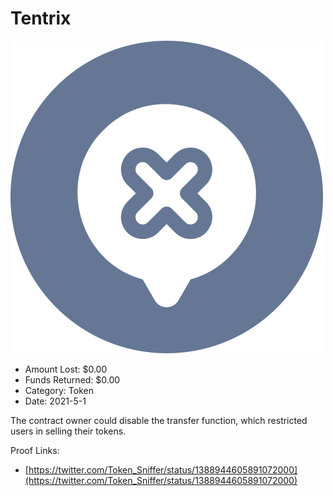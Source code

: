 # Tentrix
![Tentrix](/rektimages/Tentrix.png)
- Amount Lost: $0.00
- Funds Returned: $0.00
- Category: Token
- Date: 2021-5-1

The contract owner could disable the transfer function, which restricted users in selling their tokens.


Proof Links:
- [https://twitter.com/Token_Sniffer/status/1388944605891072000](https://twitter.com/Token_Sniffer/status/1388944605891072000)


